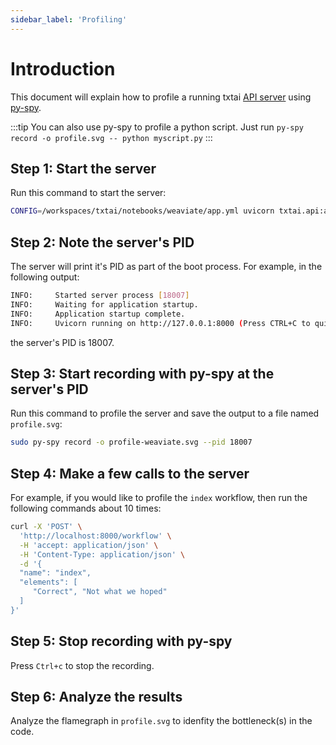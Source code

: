 ```yaml
---
sidebar_label: 'Profiling'
---
```


# Introduction

This document will explain how to profile a running txtai [API server](https://neuml.github.io/txtai/api/) using [py-spy](https://github.com/benfred/py-spy).

:::tip
You can also use py-spy to profile a python script. Just run `py-spy record -o profile.svg -- python myscript.py`
:::

## Step 1: Start the server

Run this command to start the server:

```bash
CONFIG=/workspaces/txtai/notebooks/weaviate/app.yml uvicorn txtai.api:app
```

## Step 2: Note the server's PID

The server will print it's PID as part of the boot process. For example, in the following output:

```bash
INFO:     Started server process [18007]
INFO:     Waiting for application startup.
INFO:     Application startup complete.
INFO:     Uvicorn running on http://127.0.0.1:8000 (Press CTRL+C to quit)
```
the server's PID is 18007.

## Step 3: Start recording with py-spy at the server's PID

Run this command to profile the server and save the output to a file named `profile.svg`:

```bash
sudo py-spy record -o profile-weaviate.svg --pid 18007
```

## Step 4: Make a few calls to the server

For example, if you would like to profile the `index` workflow, then run the following commands about 10 times:

```bash
curl -X 'POST' \
  'http://localhost:8000/workflow' \
  -H 'accept: application/json' \
  -H 'Content-Type: application/json' \
  -d '{
  "name": "index",
  "elements": [
     "Correct", "Not what we hoped"
  ]
}'
```

## Step 5: Stop recording with py-spy

Press `Ctrl+c` to stop the recording.

## Step 6: Analyze the results

Analyze the flamegraph in `profile.svg` to idenfity the bottleneck(s) in the code.